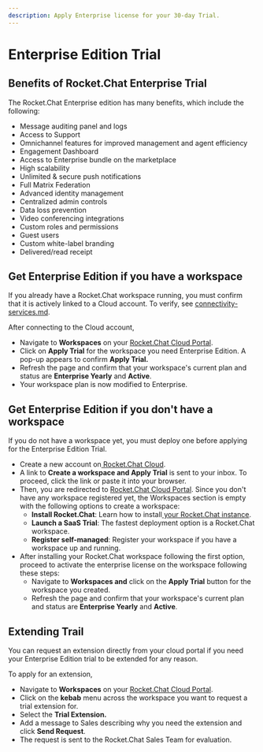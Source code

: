 ```yaml
---
description: Apply Enterprise license for your 30-day Trial.
---
```


# Enterprise Edition Trial

## Benefits of Rocket.Chat Enterprise Trial

The Rocket.Chat Enterprise edition has many benefits, which include the following:

* Message auditing panel and logs
* Access to Support
* Omnichannel features for improved management and agent efficiency &#x20;
* Engagement Dashboard
* Access to Enterprise bundle on the marketplace&#x20;
* High scalability&#x20;
* Unlimited & secure push notifications
* Full Matrix Federation
* Advanced identity management
* Centralized admin controls
* Data loss prevention
* Video conferencing integrations
* Custom roles and permissions
* Guest users
* Custom white-label branding
* Delivered/read receipt

## Get Enterprise Edition if you have a workspace

If you already have a Rocket.Chat workspace running, you must confirm that it is actively linked to a Cloud account. To verify, see [connectivity-services.md](../use-rocket.chat/workspace-administration/connectivity-services.md "mention").&#x20;

After connecting to the Cloud account,&#x20;

* Navigate to **Workspaces** on your [Rocket.Chat Cloud Portal](https://cloud.rocket.chat/home).
* Click on **Apply Trial** for the workspace you need Enterprise Edition. A pop-up appears to confirm **Apply Trial.**
* Refresh the page and confirm that your workspace's current plan and status are **Enterprise Yearly** and **Active**.
* Your workspace plan is now modified to Enterprise.

## Get Enterprise Edition if you don't have a workspace

&#x20;If you do not have a workspace yet, you must deploy one before applying for the Enterprise Edition Trial.

* Create a new account on[ Rocket.Chat Cloud](https://cloud.rocket.chat/trial/ee).
* A link to **Create a workspace and Apply Trial** is sent to your inbox. To proceed, click the link or paste it into your browser.
* Then, you are redirected to [Rocket.Chat Cloud Portal](https://cloud.rocket.chat/). Since you don't have any workspace registered yet, the Workspaces section is empty with the following options to create a workspace:
  * **Install Rocket.Chat**:  Learn how to install[ your Rocket.Chat instance](../deploy/prepare-for-your-deployment/).
  * **Launch a SaaS Trial**: The fastest deployment option is a Rocket.Chat workspace.
  * **Register self-managed**:  Register your workspace if you have a workspace up and running.
* After installing your Rocket.Chat workspace following the first option, proceed to activate the enterprise license on the workspace following these steps:
  * Navigate to **Workspaces and** click on the **Apply Trial** button for the workspace you created.
  * Refresh the page and confirm that your workspace's current plan and status are **Enterprise Yearly** and **Active**.

## Extending Trail

You can request an extension directly from your cloud portal if you need your Enterprise Edition trial to be extended for any reason.

To apply for an extension,

* Navigate to **Workspaces** on your [Rocket.Chat Cloud Portal](https://cloud.rocket.chat/home).
* Click on the **kebab** menu across the workspace you want to request a trial extension for.
* Select the **Trial Extension.**
* Add a message to Sales describing why you need the extension and click **Send Request**.&#x20;
* The request is sent to the Rocket.Chat Sales Team for evaluation.
